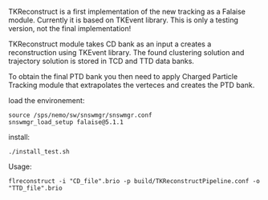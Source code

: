 TKReconstruct is a first implementation of the new tracking as a Falaise module. Currently it is based on TKEvent library. This is only a testing version, not the final implementation!

TKReconstruct module takes CD bank as an input a creates a reconstruction using TKEvent library. The found clustering solution and trajectory solution is stored in TCD and TTD data banks. 

To obtain the final PTD bank you then need to apply Charged Particle Tracking module that extrapolates the verteces and creates the PTD bank.


  load the environement:
  
    source /sps/nemo/sw/snswmgr/snswmgr.conf
    snswmgr_load_setup falaise@5.1.1
    
  install:
  
    ./install_test.sh

  Usage:

    flreconstruct -i "CD_file".brio -p build/TKReconstructPipeline.conf -o "TTD_file".brio

